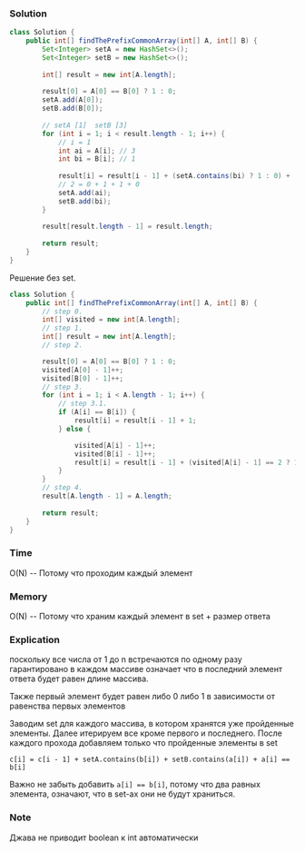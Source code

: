### Solution
```java
class Solution {
    public int[] findThePrefixCommonArray(int[] A, int[] B) {
        Set<Integer> setA = new HashSet<>();
        Set<Integer> setB = new HashSet<>();
        
        int[] result = new int[A.length];
        
        result[0] = A[0] == B[0] ? 1 : 0;
        setA.add(A[0]);
        setB.add(B[0]);
        
        // setA [1]  setB [3]
        for (int i = 1; i < result.length - 1; i++) {
            // i = 1
            int ai = A[i]; // 3
            int bi = B[i]; // 1
            
            result[i] = result[i - 1] + (setA.contains(bi) ? 1 : 0) + (setB.contains(ai) ? 1 : 0) + (ai == bi ? 1 : 0);
            // 2 = 0 + 1 + 1 + 0
            setA.add(ai);
            setB.add(bi);
        }
        
        result[result.length - 1] = result.length;
        
        return result;
    }
}
```
Решение без set.
```java
class Solution {
    public int[] findThePrefixCommonArray(int[] A, int[] B) {
        // step 0.
        int[] visited = new int[A.length];
        // step 1.
        int[] result = new int[A.length];
        // step 2.

        result[0] = A[0] == B[0] ? 1 : 0; 
        visited[A[0] - 1]++; 
        visited[B[0] - 1]++; 
        // step 3.
        for (int i = 1; i < A.length - 1; i++) {
            // step 3.1.
            if (A[i] == B[i]) {
                result[i] = result[i - 1] + 1;
            } else {

                visited[A[i] - 1]++;
                visited[B[i] - 1]++;
                result[i] = result[i - 1] + (visited[A[i] - 1] == 2 ? 1 : 0) + (visited[B[i] - 1] == 2 ? 1 : 0);
            }
        }
        // step 4.
        result[A.length - 1] = A.length;
        
        return result;
    }
}
```

### Time
O(N) -- Потому что проходим каждый элемент
### Memory
O(N) -- Потому что храним каждый элемент в set + размер ответа
### Explication
поскольку все числа от 1 до n встречаются по одному разу гарантировано в каждом массиве
означает что в последний элемент ответа будет равен длине массива.

Также первый элемент будет равен либо 0 либо 1 в зависимости от равенства первых элементов

Заводим set для каждого массива, в котором хранятся уже пройденные элементы.
Далее итерируем все кроме первого и последнего. После каждого прохода добавляем только что пройденные элементы в set 

```c[i] = c[i - 1] + setA.contains(b[i]) + setB.contains(a[i]) + a[i] == b[i]```

Важно не забыть добавить ```a[i] == b[i]```, потому что два равных элемента, означают, что в 
set-ах они не будут храниться.
### Note
Джава не приводит boolean к int автоматически